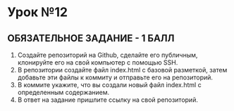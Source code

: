 # Урок №12

## ОБЯЗАТЕЛЬНОЕ ЗАДАНИЕ - 1 БАЛЛ 
1) Создайте репозиторий на Github, сделайте его публичным, клонируйте его на свой компьютер с помощью SSH.
2) В репозитории создайте файл index.html с базовой разметкой, затем добавьте эти файлы к коммиту и отправьте его на репозиторий.
3) В коммите укажите, что вы создали новый файл index.html с определенным содержанием.
4) В ответ на задание пришлите ссылку на свой репозиторий.